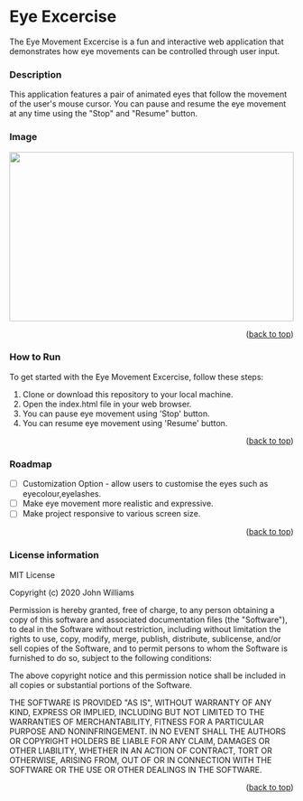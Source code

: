 <a name="readme-top"></a>
# Eye Excercise
The Eye Movement Excercise is a fun and interactive web application that demonstrates how eye movements can be controlled through user input.

### Description
This application features a pair of animated eyes that follow the movement of the user's mouse cursor. You can pause and resume the eye movement at any time using the "Stop" and "Resume" button.

### Image
<img src="https://github.com/bhavyac18/eye-excercise/assets/53191128/521906dc-255f-4531-887e-2a4bdce3847f" width="100%" height="300px">
<p align="right">(<a href="#readme-top">back to top</a>)</p>

### How to Run
To get started with the Eye Movement Excercise, follow these steps:

<ol>
  <li>Clone or download this repository to your local machine.</li>
  <li>Open the index.html file in your web browser.</li>
  <li>You can pause eye movement using 'Stop' button.</li>
  <li>You can resume eye movement using 'Resume' button.</li>
</ol>
<p align="right">(<a href="#readme-top">back to top</a>)</p>

### Roadmap
- [ ] Customization Option - allow users to customise the eyes such as eyecolour,eyelashes.
- [ ] Make eye movement more realistic and expressive.
- [ ] Make project responsive to various screen size.
      
<p align="right">(<a href="#readme-top">back to top</a>)</p>

### License information
MIT License

Copyright (c) 2020 John Williams

Permission is hereby granted, free of charge, to any person obtaining a copy
of this software and associated documentation files (the "Software"), to deal
in the Software without restriction, including without limitation the rights
to use, copy, modify, merge, publish, distribute, sublicense, and/or sell
copies of the Software, and to permit persons to whom the Software is
furnished to do so, subject to the following conditions:

The above copyright notice and this permission notice shall be included in all
copies or substantial portions of the Software.

THE SOFTWARE IS PROVIDED "AS IS", WITHOUT WARRANTY OF ANY KIND, EXPRESS OR
IMPLIED, INCLUDING BUT NOT LIMITED TO THE WARRANTIES OF MERCHANTABILITY,
FITNESS FOR A PARTICULAR PURPOSE AND NONINFRINGEMENT. IN NO EVENT SHALL THE
AUTHORS OR COPYRIGHT HOLDERS BE LIABLE FOR ANY CLAIM, DAMAGES OR OTHER
LIABILITY, WHETHER IN AN ACTION OF CONTRACT, TORT OR OTHERWISE, ARISING FROM,
OUT OF OR IN CONNECTION WITH THE SOFTWARE OR THE USE OR OTHER DEALINGS IN THE
SOFTWARE.

<p align="right">(<a href="#readme-top">back to top</a>)</p>
